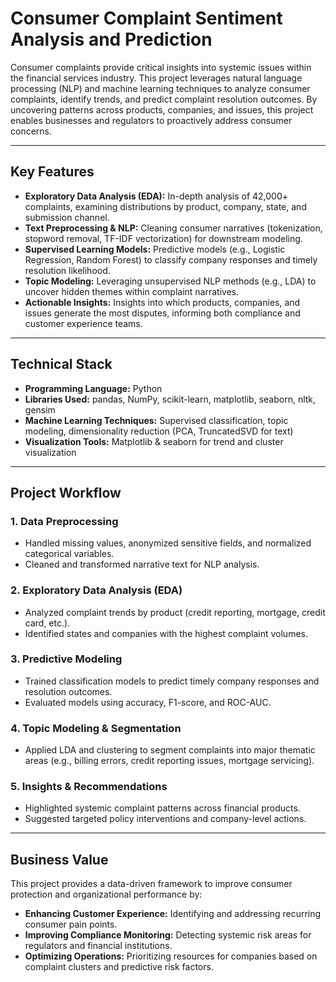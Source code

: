# Consumer Complaint Sentiment Analysis and Prediction

Consumer complaints provide critical insights into systemic issues within the financial services industry. This project leverages natural language processing (NLP) and machine learning techniques to analyze consumer complaints, identify trends, and predict complaint resolution outcomes. By uncovering patterns across products, companies, and issues, this project enables businesses and regulators to proactively address consumer concerns.

---

## Key Features

- **Exploratory Data Analysis (EDA):** In-depth analysis of 42,000+ complaints, examining distributions by product, company, state, and submission channel.  
- **Text Preprocessing & NLP:** Cleaning consumer narratives (tokenization, stopword removal, TF-IDF vectorization) for downstream modeling.  
- **Supervised Learning Models:** Predictive models (e.g., Logistic Regression, Random Forest) to classify company responses and timely resolution likelihood.  
- **Topic Modeling:** Leveraging unsupervised NLP methods (e.g., LDA) to uncover hidden themes within complaint narratives.  
- **Actionable Insights:** Insights into which products, companies, and issues generate the most disputes, informing both compliance and customer experience teams.  

---

## Technical Stack

- **Programming Language:** Python  
- **Libraries Used:** pandas, NumPy, scikit-learn, matplotlib, seaborn, nltk, gensim  
- **Machine Learning Techniques:** Supervised classification, topic modeling, dimensionality reduction (PCA, TruncatedSVD for text)  
- **Visualization Tools:** Matplotlib & seaborn for trend and cluster visualization  

---

## Project Workflow

### 1. Data Preprocessing
- Handled missing values, anonymized sensitive fields, and normalized categorical variables.  
- Cleaned and transformed narrative text for NLP analysis.  

### 2. Exploratory Data Analysis (EDA)
- Analyzed complaint trends by product (credit reporting, mortgage, credit card, etc.).  
- Identified states and companies with the highest complaint volumes.  

### 3. Predictive Modeling
- Trained classification models to predict timely company responses and resolution outcomes.  
- Evaluated models using accuracy, F1-score, and ROC-AUC.  

### 4. Topic Modeling & Segmentation
- Applied LDA and clustering to segment complaints into major thematic areas (e.g., billing errors, credit reporting issues, mortgage servicing).  

### 5. Insights & Recommendations
- Highlighted systemic complaint patterns across financial products.  
- Suggested targeted policy interventions and company-level actions.  

---

## Business Value

This project provides a data-driven framework to improve consumer protection and organizational performance by:

- **Enhancing Customer Experience:** Identifying and addressing recurring consumer pain points.  
- **Improving Compliance Monitoring:** Detecting systemic risk areas for regulators and financial institutions.  
- **Optimizing Operations:** Prioritizing resources for companies based on complaint clusters and predictive risk factors.  

